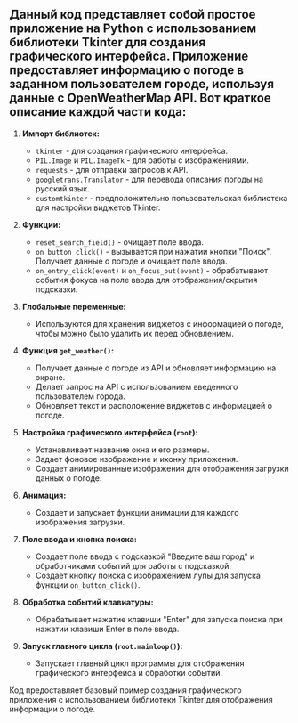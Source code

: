 ## Данный код представляет собой простое приложение на Python с использованием библиотеки Tkinter для создания графического интерфейса. Приложение предоставляет информацию о погоде в заданном пользователем городе, используя данные с OpenWeatherMap API. Вот краткое описание каждой части кода:

1. **Импорт библиотек:**
   - `tkinter` - для создания графического интерфейса.
   - `PIL.Image` и `PIL.ImageTk` - для работы с изображениями.
   - `requests` - для отправки запросов к API.
   - `googletrans.Translator` - для перевода описания погоды на русский язык.
   - `customtkinter` - предположительно пользовательская библиотека для настройки виджетов Tkinter.

2. **Функции:**
   - `reset_search_field()` - очищает поле ввода.
   - `on_button_click()` - вызывается при нажатии кнопки "Поиск". Получает данные о погоде и очищает поле ввода.
   - `on_entry_click(event)` и `on_focus_out(event)` - обрабатывают события фокуса на поле ввода для отображения/скрытия подсказки.

3. **Глобальные переменные:**
   - Используются для хранения виджетов с информацией о погоде, чтобы можно было удалить их перед обновлением.

4. **Функция `get_weather()`:**
   - Получает данные о погоде из API и обновляет информацию на экране.
   - Делает запрос на API с использованием введенного пользователем города.
   - Обновляет текст и расположение виджетов с информацией о погоде.

5. **Настройка графического интерфейса (`root`):**
   - Устанавливает название окна и его размеры.
   - Задает фоновое изображение и иконку приложения.
   - Создает анимированные изображения для отображения загрузки данных о погоде.

6. **Анимация:**
   - Создает и запускает функции анимации для каждого изображения загрузки.

7. **Поле ввода и кнопка поиска:**
   - Создает поле ввода с подсказкой "Введите ваш город" и обработчиками событий для работы с подсказкой.
   - Создает кнопку поиска с изображением лупы для запуска функции `on_button_click()`.

8. **Обработка событий клавиатуры:**
   - Обрабатывает нажатие клавиши "Enter" для запуска поиска при нажатии клавиши Enter в поле ввода.

9. **Запуск главного цикла (`root.mainloop()`):**
   - Запускает главный цикл программы для отображения графического интерфейса и обработки событий.


Код предоставляет базовый пример создания графического приложения с использованием библиотеки Tkinter для отображения информации о погоде.